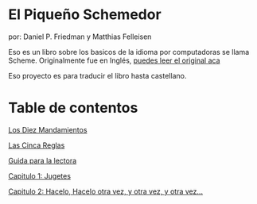 El Piqueño Schemedor
===============

por: Daniel P. Friedman y Matthias Felleisen

Eso es un libro sobre los basicos de la idioma por computadoras se llama Scheme.
Originalmente fue en Inglés, [puedes leer el original aca](https://7chan.org/pr/src/The_Little_Schemer_4th_2.pdf)

Eso proyecto es para traducir el libro hasta castellano.


Table de contentos
===============

[Los Diez Mandamientos](diez_mandamientos.md)

[Las Cinca Reglas](cinca_reglas.md)

[Guida para la lectora](guida_para_lectora.md)

[Capitulo 1: Jugetes](capitulo_01.md)

[Capitulo 2: Hacelo, Hacelo otra vez, y otra vez, y otra vez...](capitulo_02.md)

